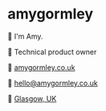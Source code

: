 # amygormley

:wave: I'm Amy.

:memo: Technical product owner

:link: [amygormley.co.uk](https://amygormley.co.uk)

:email: [hello@amygormley.co.uk](mailto://hello@amygormley.co.uk)

:round_pushpin: [Glasgow, UK](https://maps.app.goo.gl/tFeVNcBn823Fy1Bs5)

